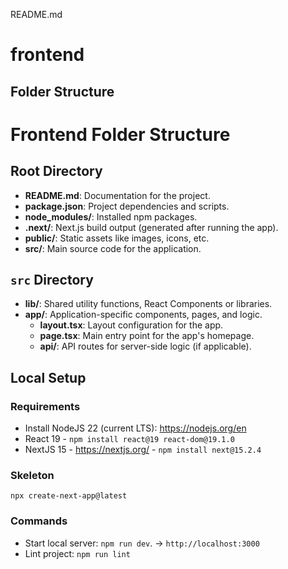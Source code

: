 README.md
# frontend

## Folder Structure
# Frontend Folder Structure

## Root Directory
- **README.md**: Documentation for the project.
- **package.json**: Project dependencies and scripts.
- **node_modules/**: Installed npm packages.
- **.next/**: Next.js build output (generated after running the app).
- **public/**: Static assets like images, icons, etc.
- **src/**: Main source code for the application.

## `src` Directory
- **lib/**: Shared utility functions, React Components or libraries.
- **app/**: Application-specific components, pages, and logic.
  - **layout.tsx**: Layout configuration for the app.
  - **page.tsx**: Main entry point for the app's homepage.
  - **api/**: API routes for server-side logic (if applicable).

## Local Setup
### Requirements
* Install NodeJS 22 (current LTS): https://nodejs.org/en
* React 19 - `npm install react@19 react-dom@19.1.0`
* NextJS 15 - https://nextjs.org/ - `npm install next@15.2.4`


### Skeleton
`npx create-next-app@latest`

### Commands
* Start local server: `npm run dev`. -> `http://localhost:3000`
* Lint project: `npm run lint`
